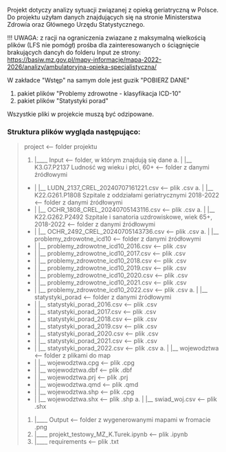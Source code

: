 Projekt dotyczy analizy sytuacji związanej z opieką geriatryczną w Polsce.
Do projektu użyłam danych znajdujących się na stronie Ministerstwa Zdrowia oraz Głównego Urzędu Statystycznego.

!!! UWAGA: z racji na ograniczenia zwiazane z maksymalną wielkością plików (LFS nie pomógł) prośba dla zainteresowanych o ściągnięcie brakujących dancyh do folderu Input ze strony:
https://basiw.mz.gov.pl/mapy-informacje/mapa-2022-2026/analizy/ambulatoryjna-opieka-specjalistyczna/

W zakładce "Wstęp" na samym dole jest guzik "POBIERZ DANE"
1) pakiet plików "Problemy zdrowotne - klasyfikacja ICD-10"
2) pakiet plików "Statystyki porad"

Wszystkie pliki w projekcie muszą być odzipowane.
### Struktura plików wygląda następująco:

> project                                                                        <-- folder projektu
> 1. |____ Input                                                                    <-- folder, w którym znajdują się dane
> a. |   |__ K3.G7.P2137 Ludność wg wieku i płci, 60+                               <-- folder z danymi źródłowymi
> * |       |__ LUDN_2137_CREL_20240707161221.csv                                  <-- plik .csv
> a. |   |__ K22.G261.P1808 Szpitale z oddziałami geriatrycznymi 2018-2022          <-- folder z danymi źródłowymi
> * |       |__ OCHR_1808_CREL_20240705143116.csv                                  <-- plik .csv
> a. |   |__ K22.G262.P2492 Szpitale i sanatoria uzdrowiskowe, wiek 65+, 2018-2022  <-- folder z danymi źródłowymi
> * |       |__ OCHR_2492_CREL_20240705143736.csv                                  <-- plik .csv
> a. |   |__ problemy_zdrowotne_icd10                                               <-- folder z danymi źródłowymi
> * |       |__ problemy_zdrowotne_icd10_2016.csv                                  <-- plik .csv
> * |       |__ problemy_zdrowotne_icd10_2017.csv                                  <-- plik .csv
> * |       |__ problemy_zdrowotne_icd10_2018.csv                                  <-- plik .csv
> * |       |__ problemy_zdrowotne_icd10_2019.csv                                  <-- plik .csv
> * |       |__ problemy_zdrowotne_icd10_2020.csv                                  <-- plik .csv
> * |       |__ problemy_zdrowotne_icd10_2021.csv                                  <-- plik .csv
> * |       |__ problemy_zdrowotne_icd10_2022.csv                                  <-- plik .csv
> a. |   |__ statystyki_porad                                                       <-- folder z danymi źródłowymi
> * |       |__ statystyki_porad_2016.csv                                          <-- plik .csv
> * |       |__ statystyki_porad_2017.csv                                          <-- plik .csv
> * |       |__ statystyki_porad_2018.csv                                          <-- plik .csv
> * |       |__ statystyki_porad_2019.csv                                          <-- plik .csv
> * |       |__ statystyki_porad_2020.csv                                          <-- plik .csv
> * |       |__ statystyki_porad_2021.csv                                          <-- plik .csv
> * |       |__ statystyki_porad_2022.csv                                          <-- plik .csv
> a. |   |__ wojewodztwa                                                            <-- folder z plikami do map
> * |       |__ wojewodztwa.cpg                                                    <-- plik .cpg
> * |       |__ wojewodztwa.dbf                                                    <-- plik .dbf
> * |       |__ wojewodztwa.prj                                                    <-- plik .prj
> * |       |__ wojewodztwa.qmd                                                    <-- plik .qmd
> * |       |__ wojewodztwa.shp                                                    <-- plik .cpg
> * |       |__ wojewodztwa.shx                                                    <-- plik .shp
> a. |   |__ swiad_woj.csv                                                          <-- plik .shx
> 1. |____ Output                                                                   <-- folder z wygenerowanymi mapami w fromacie .png
> 1. |____ projekt_testowy_MZ_K.Turek.ipynb                                         <-- plik .ipynb
> 1. |____ requirements                                                             <-- plik .txt
